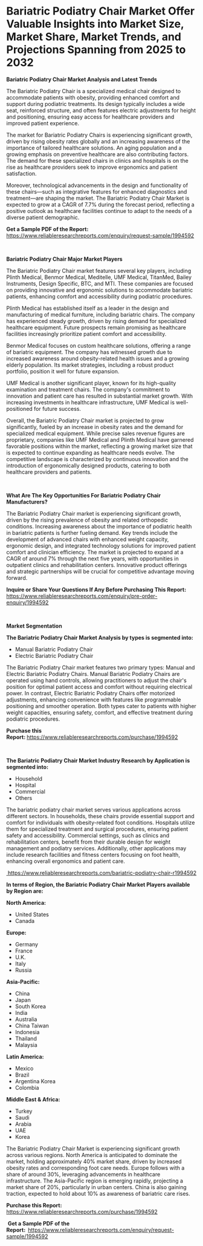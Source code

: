 <p><h1>Bariatric Podiatry Chair Market Offer Valuable Insights into Market Size, Market Share, Market Trends, and Projections Spanning from 2025 to 2032</h1></p><p><strong>Bariatric Podiatry Chair Market Analysis and Latest Trends</strong></p>
<p><p>The Bariatric Podiatry Chair is a specialized medical chair designed to accommodate patients with obesity, providing enhanced comfort and support during podiatric treatments. Its design typically includes a wide seat, reinforced structure, and often features electric adjustments for height and positioning, ensuring easy access for healthcare providers and improved patient experience.</p><p>The market for Bariatric Podiatry Chairs is experiencing significant growth, driven by rising obesity rates globally and an increasing awareness of the importance of tailored healthcare solutions. An aging population and a growing emphasis on preventive healthcare are also contributing factors. The demand for these specialized chairs in clinics and hospitals is on the rise as healthcare providers seek to improve ergonomics and patient satisfaction.</p><p>Moreover, technological advancements in the design and functionality of these chairs—such as integrative features for enhanced diagnostics and treatment—are shaping the market. The Bariatric Podiatry Chair Market is expected to grow at a CAGR of 7.7% during the forecast period, reflecting a positive outlook as healthcare facilities continue to adapt to the needs of a diverse patient demographic.</p></p>
<p><strong>Get a Sample PDF of the Report:&nbsp;</strong> <a href="https://www.reliableresearchreports.com/enquiry/request-sample/1994592?utm_campaign=2243&utm_medium=2&utm_source=Github&utm_content=ia&utm_term=16042025&utm_id=bariatric-podiatry-chair">https://www.reliableresearchreports.com/enquiry/request-sample/1994592</a></p>
<p>&nbsp;</p>
<p><strong>Bariatric Podiatry Chair Major Market Players</strong></p>
<p><p>The Bariatric Podiatry Chair market features several key players, including Plinth Medical, Benmor Medical, Meditelle, UMF Medical, TitanMed, Bailey Instruments, Design Specific, BTC, and MTI. These companies are focused on providing innovative and ergonomic solutions to accommodate bariatric patients, enhancing comfort and accessibility during podiatric procedures.</p><p>Plinth Medical has established itself as a leader in the design and manufacturing of medical furniture, including bariatric chairs. The company has experienced steady growth, driven by rising demand for specialized healthcare equipment. Future prospects remain promising as healthcare facilities increasingly prioritize patient comfort and accessibility.</p><p>Benmor Medical focuses on custom healthcare solutions, offering a range of bariatric equipment. The company has witnessed growth due to increased awareness around obesity-related health issues and a growing elderly population. Its market strategies, including a robust product portfolio, position it well for future expansion.</p><p>UMF Medical is another significant player, known for its high-quality examination and treatment chairs. The company's commitment to innovation and patient care has resulted in substantial market growth. With increasing investments in healthcare infrastructure, UMF Medical is well-positioned for future success.</p><p>Overall, the Bariatric Podiatry Chair market is projected to grow significantly, fueled by an increase in obesity rates and the demand for specialized medical equipment. While precise sales revenue figures are proprietary, companies like UMF Medical and Plinth Medical have garnered favorable positions within the market, reflecting a growing market size that is expected to continue expanding as healthcare needs evolve. The competitive landscape is characterized by continuous innovation and the introduction of ergonomically designed products, catering to both healthcare providers and patients.</p></p>
<p>&nbsp;</p>
<p><strong>What Are The Key Opportunities For Bariatric Podiatry Chair Manufacturers?</strong></p>
<p><p>The Bariatric Podiatry Chair market is experiencing significant growth, driven by the rising prevalence of obesity and related orthopedic conditions. Increasing awareness about the importance of podiatric health in bariatric patients is further fueling demand. Key trends include the development of advanced chairs with enhanced weight capacity, ergonomic design, and integrated technology solutions for improved patient comfort and clinician efficiency. The market is projected to expand at a CAGR of around 7% through the next five years, with opportunities in outpatient clinics and rehabilitation centers. Innovative product offerings and strategic partnerships will be crucial for competitive advantage moving forward.</p></p>
<p><strong>Inquire or Share Your Questions If Any Before Purchasing This Report:</strong> <a href="https://www.reliableresearchreports.com/enquiry/pre-order-enquiry/1994592?utm_campaign=2243&utm_medium=2&utm_source=Github&utm_content=ia&utm_term=16042025&utm_id=bariatric-podiatry-chair">https://www.reliableresearchreports.com/enquiry/pre-order-enquiry/1994592</a></p>
<p>&nbsp;</p>
<p><strong>Market Segmentation</strong></p>
<p><strong>The Bariatric Podiatry Chair Market Analysis by types is segmented into:</strong></p>
<p><ul><li>Manual Bariatric Podiatry Chair</li><li>Electric Bariatric Podiatry Chair</li></ul></p>
<p><p>The Bariatric Podiatry Chair market features two primary types: Manual and Electric Bariatric Podiatry Chairs. Manual Bariatric Podiatry Chairs are operated using hand controls, allowing practitioners to adjust the chair's position for optimal patient access and comfort without requiring electrical power. In contrast, Electric Bariatric Podiatry Chairs offer motorized adjustments, enhancing convenience with features like programmable positioning and smoother operation. Both types cater to patients with higher weight capacities, ensuring safety, comfort, and effective treatment during podiatric procedures.</p></p>
<p><strong>Purchase this Report:&nbsp;</strong><a href="https://www.reliableresearchreports.com/purchase/1994592?utm_campaign=2243&utm_medium=2&utm_source=Github&utm_content=ia&utm_term=16042025&utm_id=bariatric-podiatry-chair">https://www.reliableresearchreports.com/purchase/1994592</a></p>
<p>&nbsp;</p>
<p><strong>The Bariatric Podiatry Chair Market Industry Research by Application is segmented into:</strong></p>
<p><ul><li>Household</li><li>Hospital</li><li>Commercial</li><li>Others</li></ul></p>
<p><p>The bariatric podiatry chair market serves various applications across different sectors. In households, these chairs provide essential support and comfort for individuals with obesity-related foot conditions. Hospitals utilize them for specialized treatment and surgical procedures, ensuring patient safety and accessibility. Commercial settings, such as clinics and rehabilitation centers, benefit from their durable design for weight management and podiatry services. Additionally, other applications may include research facilities and fitness centers focusing on foot health, enhancing overall ergonomics and patient care.</p></p>
<p><a href="https://www.reliableresearchreports.com/bariatric-podiatry-chair-r1994592?utm_campaign=2243&utm_medium=2&utm_source=Github&utm_content=ia&utm_term=16042025&utm_id=bariatric-podiatry-chair">&nbsp;https://www.reliableresearchreports.com/bariatric-podiatry-chair-r1994592</a></p>
<p><strong>In terms of Region, the Bariatric Podiatry Chair Market Players available by Region are:</strong></p>
<p>
    <p> <strong> North America: </strong>
        <ul>
            <li>United States</li>
            <li>Canada</li>
        </ul>
        </p> 
    <p> <strong> Europe: </strong>
        <ul>
            <li>Germany</li>
            <li>France</li>
            <li>U.K.</li>
            <li>Italy</li>
            <li>Russia</li>
        </ul>
        </p> 
    <p> <strong> Asia-Pacific: </strong>
        <ul>
            <li>China</li>
            <li>Japan</li>
            <li>South Korea</li>
            <li>India</li>
            <li>Australia</li>
            <li>China Taiwan</li>
            <li>Indonesia</li>
            <li>Thailand</li>
            <li>Malaysia</li>
        </ul>
        </p> 
    <p> <strong> Latin America: </strong>
        <ul>
            <li>Mexico</li>
            <li>Brazil</li>
            <li>Argentina Korea</li>
            <li>Colombia</li>
        </ul>
        </p> 
    <p> <strong> Middle East & Africa: </strong>
        <ul>
            <li>Turkey</li>
            <li>Saudi</li>
            <li>Arabia</li>
            <li>UAE</li>
            <li>Korea</li>
        </ul>
    </p>
    </p>
<p><p>The Bariatric Podiatry Chair Market is experiencing significant growth across various regions. North America is anticipated to dominate the market, holding approximately 40% market share, driven by increased obesity rates and corresponding foot care needs. Europe follows with a share of around 30%, leveraging advancements in healthcare infrastructure. The Asia-Pacific region is emerging rapidly, projecting a market share of 20%, particularly in urban centers. China is also gaining traction, expected to hold about 10% as awareness of bariatric care rises.</p></p>
<p><strong>Purchase this Report: </strong><a href="https://www.reliableresearchreports.com/purchase/1994592?utm_campaign=2243&utm_medium=2&utm_source=Github&utm_content=ia&utm_term=16042025&utm_id=bariatric-podiatry-chair">https://www.reliableresearchreports.com/purchase/1994592</a></p>
<p>&nbsp;<strong>Get a Sample PDF of the Report:&nbsp;&nbsp;</strong><a href="https://www.reliableresearchreports.com/enquiry/request-sample/1994592?utm_campaign=2243&utm_medium=2&utm_source=Github&utm_content=ia&utm_term=16042025&utm_id=bariatric-podiatry-chair">https://www.reliableresearchreports.com/enquiry/request-sample/1994592</a></p>
<p><strong></strong></p>
<p><p></p><p></p><p></p></p>